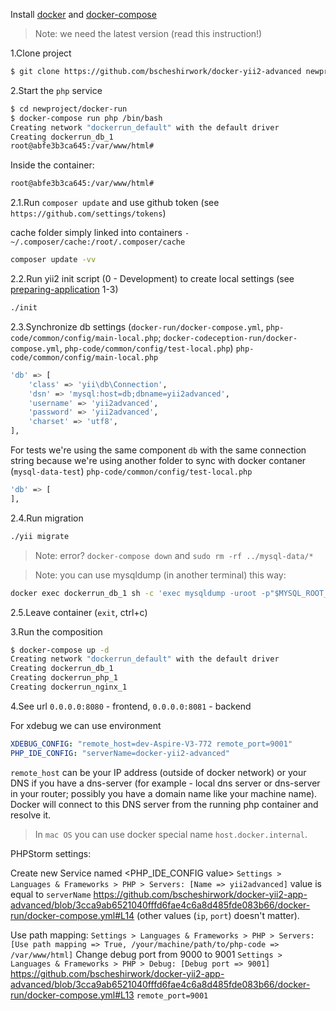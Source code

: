 
Install [docker](https://docs.docker.com/engine/getstarted/step_one/) and [docker-compose](https://docs.docker.com/compose/install/)
> Note: we need the latest version (read this instruction!) 

1.Clone project
```sh
$ git clone https://github.com/bscheshirwork/docker-yii2-advanced newproject
```

2.Start the `php` service

```sh
$ cd newproject/docker-run
$ docker-compose run php /bin/bash
Creating network "dockerrun_default" with the default driver
Creating dockerrun_db_1
root@abfe3b3ca645:/var/www/html#
```

Inside the container:
```sh
root@abfe3b3ca645:/var/www/html#
```
2.1.Run `composer update` and use github token (see `https://github.com/settings/tokens`)

cache folder simply linked into containers
`- ~/.composer/cache:/root/.composer/cache`

```sh
composer update -vv
```

2.2.Run yii2 init script (0 - Development) to create local settings (see [preparing-application](https://github.com/yiisoft/yii2-app-advanced/blob/master/docs/guide/start-installation.md#preparing-application) 1-3)
```sh
./init
``` 

2.3.Synchronize db settings (`docker-run/docker-compose.yml`, `php-code/common/config/main-local.php`; `docker-codeception-run/docker-compose.yml`, `php-code/common/config/test-local.php`)
`php-code/common/config/main-local.php`
```sh
'db' => [
    'class' => 'yii\db\Connection',
    'dsn' => 'mysql:host=db;dbname=yii2advanced',
    'username' => 'yii2advanced',
    'password' => 'yii2advanced',
    'charset' => 'utf8',
],
```

For tests we're using the same component `db` with the same connection string because we're using 
another folder to sync with docker contaner (`mysql-data-test`)
`php-code/common/config/test-local.php`
```sh
'db' => [
],
```

2.4.Run migration
```sh
./yii migrate
```
> Note: error? `docker-compose down` and `sudo rm -rf ../mysql-data/*` 

> Note: you can use mysqldump (in another terminal) this way:
```sh
docker exec dockerrun_db_1 sh -c 'exec mysqldump -uroot -p"$MYSQL_ROOT_PASSWORD" yii2advanced' > /some/path/on/your/host/yii2advanced.sql
```

2.5.Leave container (`exit`, ctrl+c)

3.Run the composition
```sh
$ docker-compose up -d
Creating network "dockerrun_default" with the default driver
Creating dockerrun_db_1
Creating dockerrun_php_1
Creating dockerrun_nginx_1
```

4.See url `0.0.0.0:8080` - frontend, `0.0.0.0:8081` - backend

For xdebug we can use environment 
```yml
XDEBUG_CONFIG: "remote_host=dev-Aspire-V3-772 remote_port=9001"
PHP_IDE_CONFIG: "serverName=docker-yii2-advanced"
```
`remote_host` can be your IP address (outside of docker network) or your DNS if you have a dns-server (for example - local dns server or dns-server in your router; possibly you have a domain name like your machine name). Docker will connect to this DNS server from the running php container and resolve it.

> In `mac OS` you can use docker special name `host.docker.internal`.


PHPStorm settings:

Create new Service named <PHP_IDE_CONFIG value>
`Settings > Languages & Frameworks > PHP > Servers: [Name => yii2advanced]`
value is equal to `serverName` https://github.com/bscheshirwork/docker-yii2-app-advanced/blob/3cca9ab6521040fffd6fae4c6a8d485fde083b66/docker-run/docker-compose.yml#L14
(other values (`ip`, `port`) doesn't matter). 

Use path mapping:
`Settings > Languages & Frameworks > PHP > Servers: [Use path mapping => True, /your/machine/path/to/php-code => /var/www/html]`
Change debug port from 9000 to 9001
`Settings > Languages & Frameworks > PHP > Debug: [Debug port => 9001]`
https://github.com/bscheshirwork/docker-yii2-app-advanced/blob/3cca9ab6521040fffd6fae4c6a8d485fde083b66/docker-run/docker-compose.yml#L13
`remote_port=9001`
